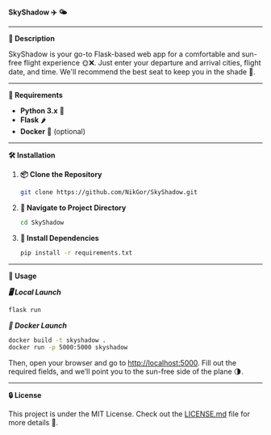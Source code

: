 **SkyShadow ✈️ 🌤️**

---

**📝 Description**

SkyShadow is your go-to Flask-based web app for a comfortable and sun-free flight experience 🌞❌. Just enter your departure and arrival cities, flight date, and time. We'll recommend the best seat to keep you in the shade 🌚.

---

**🔧 Requirements**

- **Python 3.x** 🐍
- **Flask** 🌶️
- **Docker** 🐳 (optional)

---

**🛠 Installation**

1. **📦 Clone the Repository**

    ```bash
    git clone https://github.com/NikGor/SkyShadow.git
    ```

2. **📍 Navigate to Project Directory**

    ```bash
    cd SkyShadow
    ```

3. **🔗 Install Dependencies**

    ```bash
    pip install -r requirements.txt
    ```

---

**🚀 Usage**

***🖥️ Local Launch***

```bash
flask run
```

***🐳 Docker Launch***

```bash
docker build -t skyshadow .
docker run -p 5000:5000 skyshadow
```

Then, open your browser and go to [http://localhost:5000](http://localhost:5000). Fill out the required fields, and we’ll point you to the sun-free side of the plane 🌗.

---

**🔒 License**

This project is under the MIT License. Check out the [LICENSE.md](LICENSE.md) file for more details 📄.